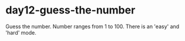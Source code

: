 # day12-guess-the-number
Guess the number. Number ranges from 1 to 100. There is an 'easy' and 'hard' mode. 
